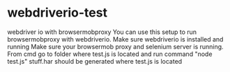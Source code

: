 # webdriverio-test
webdriver io with browsermobproxy
You can use this setup to run browsermobproxy with webdriverio.
Make sure webdriverio is installed and running
Make sure your browsermob proxy and selenium server is running. 
From cmd go to folder where test.js is located and run command "node test.js"
stuff.har should be generated where test.js is located
